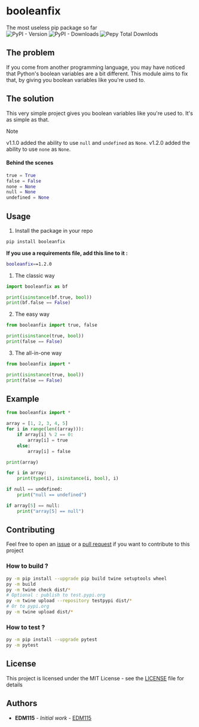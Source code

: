 # booleanfix

The most useless pip package so far  
![PyPI - Version](https://img.shields.io/pypi/v/booleanfix) ![PyPI - Downloads](https://img.shields.io/pypi/dm/booleanfix) ![Pepy Total Downlods](https://img.shields.io/pepy/dt/booleanfix)
  
## The problem

If you come from another programming language, you may have noticed that Python's boolean variables are a bit different. This module aims to fix that, by giving you boolean variables like you're used to.

## The solution

This very simple project gives you boolean variables like you're used to. It's as simple as that.  

> [!NOTE]
> v1.1.0 added the ability to use `null` and `undefined` as `None`.
> v1.2.0 added the ability to use `none` as `None`.

#### Behind the scenes

```python
true = True
false = False
none = None
null = None
undefined = None
```

## Usage

1. Install the package in your repo

```bash
pip install booleanfix
```

**If you use a requirements file, add this line to it :**

```bash
booleanfix==1.2.0
```

1. The classic way

```python
import booleanfix as bf

print(isinstance(bf.true, bool))
print(bf.false == False)
```

2. The easy way

```python
from booleanfix import true, false

print(isinstance(true, bool))
print(false == False)
```

3. The all-in-one way

```python
from booleanfix import *

print(isinstance(true, bool))
print(false == False)
```

## Example

```python
from booleanfix import *

array = [1, 2, 3, 4, 5]
for i in range(len((array))):
	if array[i] % 2 == 0:
		array[i] = true
	else:
		array[i] = false

print(array)

for i in array:
	print(type(i), isinstance(i, bool), i)

if null == undefined:
	print("null == undefined")

if array[5] == null:
	print("array[5] == null")
```

## Contributing

Feel free to open an [issue](https://github.com/EDM115/booleanfix/issues) or a [pull request](https://github.com/EDM115/booleanfix/pulls) if you want to contribute to this project

### How to build ?

```bash
py -m pip install --upgrade pip build twine setuptools wheel
py -m build
py -m twine check dist/*
# Optional : publish to test.pypi.org
py -m twine upload --repository testpypi dist/*
# Or to pypi.org
py -m twine upload dist/*
```

### How to test ?

```bash
py -m pip install --upgrade pytest
py -m pytest
```

## License

This project is licensed under the MIT License - see the [LICENSE](LICENSE) file for details

## Authors

* **EDM115** - *Initial work* - [EDM115](https://github.com/EDM115)
